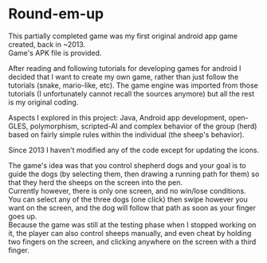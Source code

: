 # Round-em-up
This partially completed game was my first original android app game created, back in ~2013.  
Game's APK file is provided.


After reading and following tutorials for developing games for android I decided that I want to create my own game, rather than just follow the tutorials (snake, mario-like, etc). The game engine was imported from those tutorials (I unfortunately cannot recall the sources anymore) but all the rest is my original coding.

Aspects I explored in this project:
Java, Android app development, open-GLES, polymorphism, scripted-AI and complex behavior of the group (herd) based on fairly simple rules within the individual (the sheep's behavior).


Since 2013 I haven't modified any of the code except for updating the icons.


The game's idea was that you control shepherd dogs and your goal is to guide the dogs (by selecting them, then drawing a running path for them) so that they herd the sheeps on the screen into the pen.  
Currently however, there is only one screen, and no win/lose conditions. You can select any of the three dogs (one click) then swipe however you want on the screen, and the dog will follow that path as soon as your finger goes up.  
Because the game was still at the testing phase when I stopped working on it, the player can also control sheeps manually, and even cheat by holding two fingers on the screen, and clicking anywhere on the screen with a third finger.

